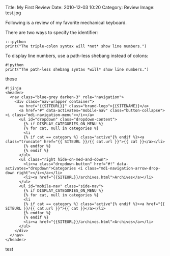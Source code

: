 Title: My First Review
Date: 2010-12-03 10:20
Category: Review
Image: test.jpg

Following is a review of my favorite mechanical keyboard.


There are two ways to specify the identifier:

    :::python
    print("The triple-colon syntax will *not* show line numbers.")

To display line numbers, use a path-less shebang instead of colons:

    #!python
    print("The path-less shebang syntax *will* show line numbers.")

these

    #!jinja
    <header>
      <nav class="blue-grey darken-3" role="navigation">
        <div class="nav-wrapper container">
          <a href="{{SITEURL}}" class="brand-logo">{{SITENAME}}</a>
          <a href="#" data-activates="mobile-nav" class="button-collapse"><i class="mdi-navigation-menu"></i></a>
          <ul id="dropdown" class="dropdown-content">
            {% if DISPLAY_CATEGORIES_ON_MENU %}
            {% for cat, null in categories %}
            <li
            {% if cat == category %} class="active"{% endif %}><a class="truncate" href="{{ SITEURL }}/{{ cat.url }}">{{ cat }}</a></li>
            {% endfor %}
            {% endif %}
          </ul>
          <ul class="right hide-on-med-and-down">
            <li><a class="dropdown-button" href="#!" data-activates="dropdown">Categories <i class="mdi-navigation-arrow-drop-down right"></i></a></li>
            <li><a href="{{SITEURL}}/archives.html">Archives</a></li>
          </ul>
          <ul id="mobile-nav" class="side-nav">
            {% if DISPLAY_CATEGORIES_ON_MENU %}
            {% for cat, null in categories %}
            <li
            {% if cat == category %} class="active"{% endif %}><a href="{{ SITEURL }}/{{ cat.url }}">{{ cat }}</a></li>
            {% endfor %}
            {% endif %}
            <li><a href="{{SITEURL}}/archives.html">Archives</a></li>
          </ul>
        </div>
      </nav>
    </header>

test
